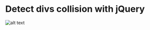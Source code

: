 # Detect divs collision with jQuery

![alt text](https://1.bp.blogspot.com/-sgdxOB8bhSY/XwXUD5vF-JI/AAAAAAAADHA/Usp8muoEYXs1K9aNukcrNgG1CQn5BUVjQCNcBGAsYHQ/s400/jQuery%2Bcollision.gif)
